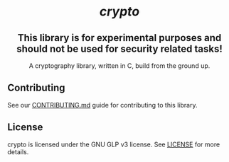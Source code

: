 <h1 align="center"><i>crypto</i></h1>
<h2 align="center">This library is for experimental purposes and should not be used for security related tasks!</h2>
<p align="center" >A cryptography library, written in C, build from the ground up.<p>

## Contributing
See our [CONTRIBUTING.md](https://github.com/JohnnyS318/crypto/blob/master/CONTRIBUTING.md) guide for contributing to this library.

## License
crypto is licensed under the GNU GLP v3 license. See [LICENSE](https://github.com/JohnnyS318/crypto/blob/master/LICENSE) for more details.